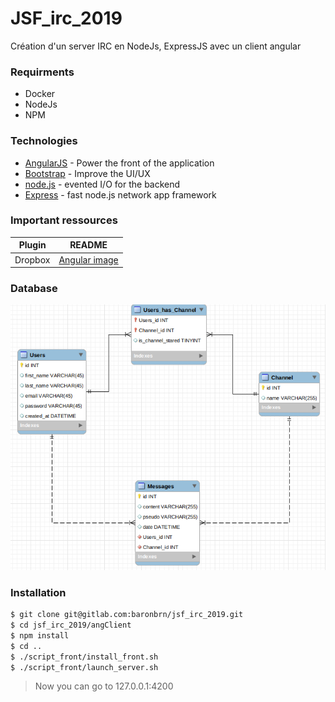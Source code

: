 # JSF_irc_2019

Création d'un server IRC en NodeJs, ExpressJS avec un client angular

### Requirments

* Docker
* NodeJs
* NPM
 

### Technologies

* [AngularJS](https://angular.io/) - Power the front of the application
* [Bootstrap](https://mdbootstrap.com/) - Improve the UI/UX
* [node.js](https://nodejs.org/) - evented I/O for the backend
* [Express](https://expressjs.com/) - fast node.js network app framework

### Important ressources 
| Plugin | README |
| ------ | ------ |
| Dropbox | [Angular image](https://hub.docker.com/r/alexsuch/angular-cli) |

### Database
![MCD](doc/MCD_CAPTURE.png)


### Installation
```sh
$ git clone git@gitlab.com:baronbrn/jsf_irc_2019.git
$ cd jsf_irc_2019/angClient
$ npm install
$ cd ..
$ ./script_front/install_front.sh
$ ./script_front/launch_server.sh
```
> Now you can go to 127.0.0.1:4200
